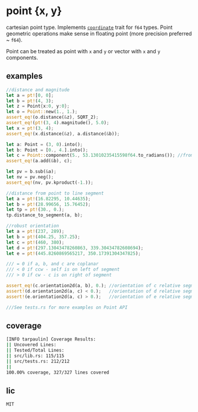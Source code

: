 # point {x, y}
cartesian point type. Implements [`coordinate`](https://github.com/intdxdt/coordinate) trait for `f64` types. Point geometric operations make sense in 
floating point (more precision preferred ~ `f64`).

Point can be treated as point with `x` and `y` or vector with `x` and `y` components.

## examples 
```rust
//distance and magnitude
let a = pt![0, 0];
let b = pt!(4, 3);
let z = Point{x:0, y:0};
let o = Point::new(1., 1.);
assert_eq!(o.distance(&z), SQRT_2);
assert_eq!(pt!(3, 4).magnitude(), 5.0);
let x = pt!(3, 4);
assert_eq!(x.distance(&z), a.distance(&b));

let a: Point = (3, 0).into();
let b: Point = [0., 4.].into();
let c = Point::component(5., 53.13010235415598f64.to_radians()); //from magnitude & direction
assert_eq!(a.add(&b), c);

let pv = b.sub(&a);
let nv = pv.neg();
assert_eq!(nv, pv.kproduct(-1.));

//distance from point to line segment
let a = pt!(16.82295, 10.44635);
let b = pt!(28.99656, 15.76452);
let tp = pt!(30., 0.);
tp.distance_to_segment(a, b);
```

```rust
//robust orientation
let a = pt!(237, 289);
let b = pt!(404.25, 357.25);
let c = pt!(460, 380);
let d = pt!(297.13043478260863, 339.30434782608694);
let e = pt!(445.8260869565217, 350.17391304347825);

/// = 0 if a, b, and c are coplanar
/// < 0 if ccw - self is on left of segment
/// > 0 if cw - c is on right of segment

assert_eq!(c.orientation2d(a, b), 0.); //orientation of c relative segment a-b
assert!(d.orientation2d(a, c) < 0.);   //orientation of d relative segment a-c
assert!(e.orientation2d(a, c) > 0.);   //orientation of e relative segment a-c
```

```rust
///See tests.rs for more examples on Point API
```

## coverage 
```bash
[INFO tarpaulin] Coverage Results:
|| Uncovered Lines:
|| Tested/Total Lines:
|| src/lib.rs: 115/115
|| src/tests.rs: 212/212
|| 
100.00% coverage, 327/327 lines covered

```

## lic 
`MIT`
